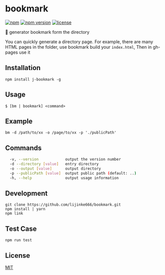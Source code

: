 # bookmark

[![npm](https://img.shields.io/npm/dm/j-bookmask.svg?style=flat-square)](https://www.npmjs.com/package/j-bookmask)
[![npm version](https://img.shields.io/npm/v/j-bookmask.svg?style=flat-square)](https://badge.fury.io/js/j-bookmask)
[![license](https://img.shields.io/github/license/mashape/apistatus.svg?style=flat-square)](https://www.npmjs.com/package/j-bookmask)

:closed_book: generator bookmark form the directory

You can quickly generate a directory page.
For example, there are many HTML pages in the folder, use bookmark build your `index.html`, Then in gh-pages use it

## Installation

```
npm install j-bookmark -g
```

## Usage

```
$ [bm | bookmark] <command>
```

## Example

```
bm -d /path/to/xx -o /page/to/xx -p './publicPath'
```

## Commands

```bash
  -v, --version            output the version number
  -d --directory [value]   entry directory 
  -o --output [value]      output directory 
  -p --publicPath [value]  output public path (default: ..)
  -h, --help               output usage information
```

## Development

```
git clone https://github.com/lijinke666/bookmark.git
npm install | yarn
npm link
```

## Test Case

```
npm run test
```

## License

[MIT](https://github.com/lijinke666/bookmark/blob/master/LICENCE)
